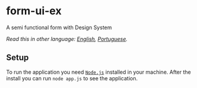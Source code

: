 # form-ui-ex
A semi functional form with Design System

*Read this in other language: [English](README.en.md), [Portuguese](/README.md).*

## Setup

To run the application you need [`Node.js`](https://nodejs.org/en/) installed in your machine. After the install you can run `node app.js` to see the application.